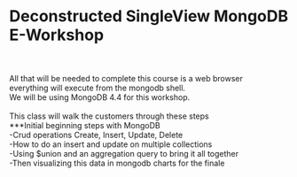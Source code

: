 # Deconstructed SingleView MongoDB E-Workshop
<br>
<br>
All that will be needed to complete this course is a web browser<br>
everything will execute from the mongodb shell.<br>
We will be using MongoDB 4.4 for this workshop.
<br>
<br>
This class will walk the customers through these steps<br>***Initial beginning steps with MongoDB<br>
-Crud operations Create, Insert, Update, Delete<br>
-How to do an insert and update on multiple collections<br>
-Using $union and an aggregation query to bring it all together<br>
-Then visualizing this data in mongodb charts for the finale<br>
